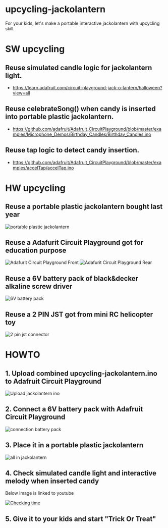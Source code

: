 # upcycling-jackolantern
For your kids, let's make a portable interactive jackolantern with upcycling skill.

# SW upcycling
## Reuse simulated candle logic for jackolantern light.
- https://learn.adafruit.com/circuit-playground-jack-o-lantern/halloween?view=all

## Reuse celebrateSong() when candy is inserted into portable plastic jackolantern.
- https://github.com/adafruit/Adafruit_CircuitPlayground/blob/master/examples/Microphone_Demos/Birthday_Candles/Birthday_Candles.ino

## Reuse tap logic to detect candy insertion.
- https://github.com/adafruit/Adafruit_CircuitPlayground/blob/master/examples/accelTap/accelTap.ino

# HW upcycling
## Reuse a portable plastic jackolantern bought last year
![portable plastic jackolantern](/media/portable_plastic_jackolantern.jpg)

## Reuse a Adafurit Circuit Playground got for education purpose
![Adafurit Circuit Playground Front](/media/adafruit_circuit_playground_front.jpg)
![Adafurit Circuit Playground Rear](/media/adafruit_circuit_playground_rear.jpg)

## Reuse a 6V battery pack of black&decker alkaline screw driver
![6V battery pack](/media/black_and_decker_alkaline_screw_driver.jpg)

## Reuse a 2 PIN JST got from mini RC helicopter toy
![2 pin jst connector](/media/2_pin_jst_connector.jpg)

# HOWTO

## 1. Upload combined upcycling-jackolantern.ino to Adafruit Circuit Playground
![Upload jackolantern ino](/media/upload_jackolantern_ino.png)

## 2. Connect a 6V battery pack with Adafruit Circuit Playground
![connection battery pack](/media/connection_battery_pack.jpg)

## 3. Place it in a portable plastic jackolantern
![all in jackolantern](/media/all_in_jackolantern.jpg)

## 4. Check simulated candle light and interactive melody when inserted candy
Below image is linked to youtube

[![Checking time](http://img.youtube.com/vi/GI45QyvkgNQ/0.jpg)](https://www.youtube.com/watch?v=GI45QyvkgNQ "Checking time")

## 5. Give it to your kids and start "Trick Or Treat"
